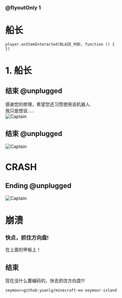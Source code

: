 

### @flyoutOnly 1

# 船长

```template
player.onItemInteracted(BLAZE_ROD, function () {
})

```

# 1. 船长

## 结束 @unplugged

感谢您的修理，希望您还习惯使用该机器人.   
我只是想说.....      
![Captain](https://raw.fastgit.org/yuanlg/minecraft-ee-seymour-island/master/media/captain.jpg)
   
## 结束 @unplugged 
![Captain](https://raw.fastgit.org/yuanlg/minecraft-ee-seymour-island/master/media/captain-left.jpg)

# CRASH

## Ending @unplugged 
![Captain](https://raw.fastgit.org/yuanlg/minecraft-ee-seymour-island/master/media/captain-right.jpg)
   
# 崩溃
   
### 快点，抓住方向盘!
在上面的甲板上！

## 结束

现在没什么要编码的，快去抓住方向盘!!!


```package
seymour=github:yuanlg/minecraft-ee-seymour-island
```
